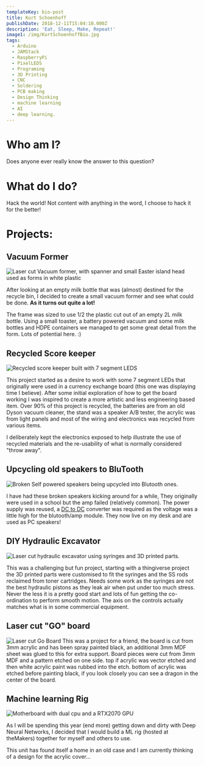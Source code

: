 ```yaml
---
templateKey: bio-post
title: Kurt Schoenhoff
publishDate: 2018-12-11T15:04:10.000Z
description: 'Eat, Sleep, Make, Repeat!'
image1: /img/KurtSchoenhoffBio.jpg
tags:
  - Arduino
  - JAMStack
  - RaspberryPi
  - PixelLEDS
  - Programing
  - 3D Printing
  - CNC
  - Soldering
  - PCB making
  - Design Thinking
  - machine learning
  - AI
  - deep learning.
---
```

# Who am I?

Does anyone ever really know the answer to this question?

# What do I do?

Hack the world! Not content with anything in the word, I choose to hack it for the better!

# Projects:

## Vacuum Former

![Laser cut Vacuum former, with spanner and small Easter island head used as forms in white plastic](/img/img_20190206_100043-collage.jpg "Laser cut vacuum former - with test piece.")

After looking at an empty milk bottle that was (almost) destined for the recycle bin, I decided to create a small vacuum former and see what could be done. **As it turns out quite a lot!**  

The frame was sized to use 1/2 the plastic cut out of an empty 2L milk bottle. Using a small toaster, a battery powered vacuum and some milk bottles and HDPE containers we managed to get some great detail from the form. Lots of potential here. :)

## Recycled Score keeper

![Recycled score keeper built with 7 segment LEDS](/img/img_20190225_153840-collage.jpg "Recycled score keeper built with 7 segment LEDS")

This project started as a desire to work with some 7 segment LEDs that originally were used in a currency exchange board (this one was displaying time I believe). After some initial exploration of how to get the board working I was inspired to create a more artistic and less engineering based item. Over 90% of this project is recycled, the batteries are from an old Dyson vacuum cleaner, the stand was a speaker A/B tester, the acrylic was from light panels and most of the wiring and electronics was recycled from various items. 

I deliberately kept the electronics exposed to help illustrate the use of recycled materials and the re-usability of what is normally considered "throw away".

## Upcycling old speakers to BluTooth

![Broken Self powered speakers being upcycled into Blutooth ones.](/img/img_20190110_093330-collage.jpg "Hacking broken speakers into the future... Blutooth.")

I have had these broken speakers kicking around for a while, They originally were used in a school but the amp failed (relatively common). The power supply was reused, a [DC to DC](https://nqmakersupplies.com.au/shop/product/dc-dc-power-supply-5a-116) converter was required as the voltage was a little high for the blutooth/amp module. They now live on my desk and are used as PC speakers!

## DIY Hydraulic Excavator

![Laser cut hydraulic excavator using syringes and 3D printed parts.](/img/img_20181218_142529-collage.jpg "Diy Hydraulic Excavator")

This was a challenging but fun project, starting with a thingiverse project the 3D printed parts were customised to fit the syringes and the SS rods reclaimed from toner cartridges. Needs some work as the syringes are not the best hydraulic pistons as they leak air when put under too much stress. Never the less it is a pretty good start and lots of fun getting the co-ordination to perform smooth motion. The axis on the controls actually matches what is in some commercial equipment. 

## Laser cut "GO" board

![Laser cut Go Board](/img/img_20181205_161233.jpg "Laser cut Go Board")
This was a project for a friend, the board is cut from 3mm acrylic and has been spray painted black, an additional 3mm MDF sheet was glued to this for extra support. Board pieces were cut from 3mm MDF and a pattern etched on one side. top if acrylic was vector etched and then white acrylic paint was rubbed into the etch. bottom of acrylic was etched before painting black, if you look closely you can see a dragon in the center of the board.

## Machine learning Rig

![Motherboard with dual cpu and a RTX2070 GPU](/img/img_20181130_083210.jpg "ML Rig sporting dual Xeons and a RTX2070 GPU ")

As I will be spending this year (end more) getting down and dirty with Deep Neural Networks, I decided that I would build a ML rig (hosted at theMakers) together for myself and others to use.

This unit has found itself a home in an old case and I am currently thinking of a design for the acrylic cover...

##
